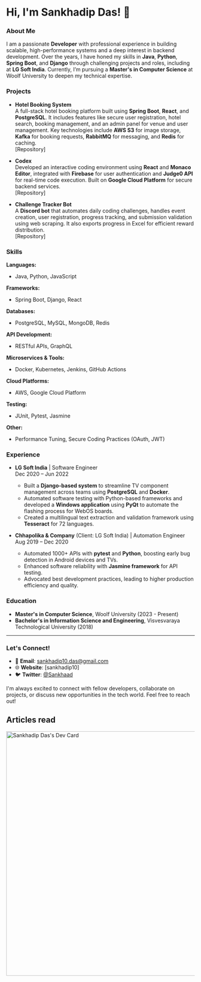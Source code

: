 # Hi, I'm Sankhadip Das! 👋

### About Me
I am a passionate **Developer** with professional experience in building scalable, high-performance systems and a deep interest in backend development. Over the years, I have honed my skills in **Java**, **Python**, **Spring Boot**, and **Django** through challenging projects and roles, including at **LG Soft India**. Currently, I’m pursuing a **Master's in Computer Science** at Woolf University to deepen my technical expertise.

### Projects
- **Hotel Booking System**  
  A full-stack hotel booking platform built using **Spring Boot**, **React**, and **PostgreSQL**. It includes features like secure user registration, hotel search, booking management, and an admin panel for venue and user management. Key technologies include **AWS S3** for image storage, **Kafka** for booking requests, **RabbitMQ** for messaging, and **Redis** for caching.  
  [Repository]

- **Codex**  
  Developed an interactive coding environment using **React** and **Monaco Editor**, integrated with **Firebase** for user authentication and **Judge0 API** for real-time code execution. Built on **Google Cloud Platform** for secure backend services.  
  [Repository]

- **Challenge Tracker Bot**  
  A **Discord bot** that automates daily coding challenges, handles event creation, user registration, progress tracking, and submission validation using web scraping. It also exports progress in Excel for efficient reward distribution.  
  [Repository]

### Skills

**Languages:**  
- Java, Python, JavaScript

**Frameworks:**  
- Spring Boot, Django, React

**Databases:**  
- PostgreSQL, MySQL, MongoDB, Redis

**API Development:**  
- RESTful APIs, GraphQL

**Microservices & Tools:**  
- Docker, Kubernetes, Jenkins, GitHub Actions

**Cloud Platforms:**  
- AWS, Google Cloud Platform

**Testing:**  
- JUnit, Pytest, Jasmine

**Other:**  
- Performance Tuning, Secure Coding Practices (OAuth, JWT)

### Experience

- **LG Soft India** | Software Engineer  
  Dec 2020 – Jun 2022  
  - Built a **Django-based system** to streamline TV component management across teams using **PostgreSQL** and **Docker**.  
  - Automated software testing with Python-based frameworks and developed a **Windows application** using **PyQt** to automate the flashing process for WebOS boards.  
  - Created a multilingual text extraction and validation framework using **Tesseract** for 72 languages.

- **Chhapolika & Company** (Client: LG Soft India) | Automation Engineer  
  Aug 2019 – Dec 2020  
  - Automated 1000+ APIs with **pytest** and **Python**, boosting early bug detection in Android devices and TVs.  
  - Enhanced software reliability with **Jasmine framework** for API testing.  
  - Advocated best development practices, leading to higher production efficiency and quality.

### Education

- **Master's in Computer Science**, Woolf University (2023 - Present)  
- **Bachelor's in Information Science and Engineering**, Visvesvaraya Technological University (2018)  

---

### Let's Connect!
- 📧 **Email**: sankhadip10.das@gmail.com  
- 🌐 **Website**: [sankhadip10]  
- 🐦 **Twitter**: [@Sankhaad](https://twitter.com/Sankhaad)  

I'm always excited to connect with fellow developers, collaborate on projects, or discuss new opportunities in the tech world. Feel free to reach out!

## Articles read
  <!--START_SECTION:activity-->
  
  <a href="https://app.daily.dev/sankhadipdas10"><img src="https://api.daily.dev/devcards/v2/UTJawqtFVXHi50gT8FlS4.png?r=d46&type=wide" width="652" alt="Sankhadip Das's Dev Card"/></a>
  
  <!--END_SECTION:activity-->
